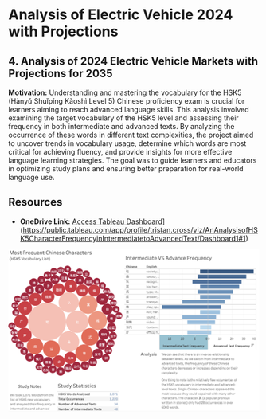 # Analysis of Electric Vehicle 2024 with Projections

## 4. Analysis of 2024 Electric Vehicle Markets with Projections for 2035

**Motivation:** Understanding and mastering the vocabulary for the HSK5 (Hànyǔ Shuǐpíng Kǎoshì Level 5) Chinese proficiency exam is crucial for learners aiming to reach advanced language skills. This analysis involved examining the target vocabulary of the HSK5 level and assessing their frequency in both intermediate and advanced texts. By analyzing the occurrence of these words in different text complexities, the project aimed to uncover trends in vocabulary usage, determine which words are most critical for achieving fluency, and provide insights for more effective language learning strategies. The goal was to guide learners and educators in optimizing study plans and ensuring better preparation for real-world language use.
## Resources

- **OneDrive Link:**
  [Access Tableau Dashboard]([https://public.tableau.com/app/profile/tristan.cross/viz/IEAGlobalEVData2024/EVSalesAccordingtoIEA)](https://public.tableau.com/app/profile/tristan.cross/viz/AnAnalysisofHSK5CharacterFrequencyinIntermediatetoAdvancedText/Dashboard1#1)
  
![Project Screenshot](images/dashboard.png)
